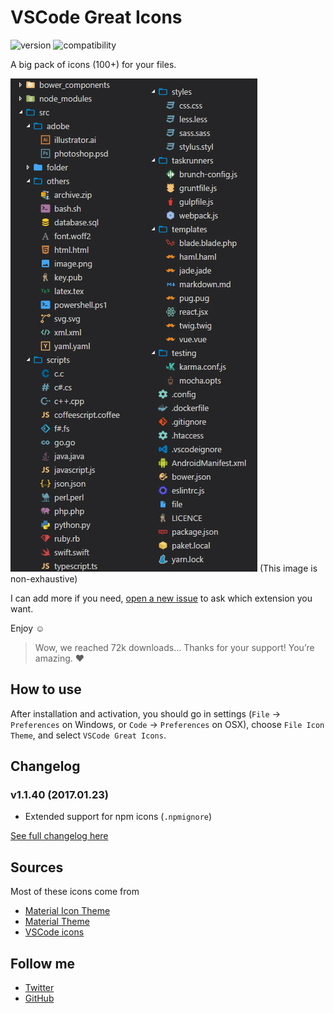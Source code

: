# VSCode Great Icons

![version](https://img.shields.io/badge/version-1.1.40-brightgreen.svg?style=flat-square) ![compatibility](https://img.shields.io/badge/compatible-1.8.0+-brightgreen.svg?style=flat-square)

A big pack of icons (100+) for your files.

![preview](https://github.com/EmmanuelBeziat/vscode-great-icons/raw/master/images/preview.jpg)
(This image is non-exhaustive)

I can add more if you need, [open a new issue](https://github.com/EmmanuelBeziat/vscode-great-icons/issues) to ask which extension you want.

Enjoy ☺

> Wow, we reached 72k downloads… Thanks for your support! You’re amazing. ♥

## How to use

After installation and activation, you should go in settings (`File` → `Preferences` on Windows, or `Code` → `Preferences` on OSX), choose `File Icon Theme`, and select `VSCode Great Icons`.

## Changelog

### v1.1.40 (2017.01.23)

- Extended support for npm icons (`.npmignore`)

[See full changelog here](https://github.com/EmmanuelBeziat/vscode-great-icons/blob/master/CHANGELOG.md)

## Sources

Most of these icons come from
* [Material Icon Theme](https://github.com/PKief/vscode-extension-material-icon-theme)
* [Material Theme](https://github.com/equinusocio/material-theme)
* [VSCode icons](https://github.com/robertohuertasm/vscode-icons)

## Follow me

* [Twitter](https://twitter.com/EmmanuelBeziat)
* [GitHub](https://github.com/EmmanuelBeziat)